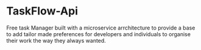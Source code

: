 # TaskFlow-Api
Free task Manager built with a microservice arrchitecture to provide a base to add tailor made preferences for developers and individuals to organise their work the way they always wanted.
